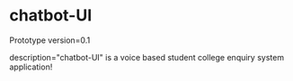 # chatbot-UI

Prototype version=0.1

description="chatbot-UI" is a voice based student college enquiry system application! 
